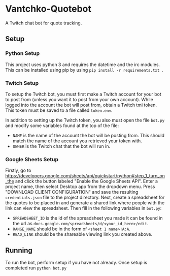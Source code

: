 # Vantchko-Quotebot
A Twitch chat bot for quote tracking.

## Setup
### Python Setup
This project uses python 3 and requires the datetime and the irc modules. This can be installed using pip by using ```pip install -r requirements.txt ```.

### Twitch Setup
To setup the Twitch bot, you must first make a Twitch account for your bot to post from (unless you want it to post from your own account). While logged into the
account the bot will post from, obtain a Twitch tmi token. This token must be saved to a file called `token.env`.

In addition to setting up the Twitch token, you also must open the file ```bot.py``` and modify some variables found at the top of the file:
- `NAME` is the name of the account the bot will be posting from. This should match the name of the account you retrieved your token with.
- `OWNER` is the Twitch chat that the bot will run in.

### Google Sheets Setup
Firstly, go to https://developers.google.com/sheets/api/quickstart/python#step_1_turn_on_the and click the button labeled "Enable the Google Sheets API". Enter a project name, then select Desktop app from the dropdown menu. Press "DOWNLOAD CLIENT CONFIGURATION" and save the
resulting `credentials.json` file to the project directory.
Next, create a spreadsheet for the quotes to be placed in and generate a shared link where people with the link can view the spreadsheet. Then fill in the following variables in ```bot.py```:
- `SPREADSHEET_ID` is the id of the spreadsheet you made it can be found in the url as `docs.google.com/spreadsheets/d/<your_id_here>/edit`.
- `RANGE_NAME` should be in the form of `<sheet 1 name>!A:A`.
- `READ_LINK` should be the shareable viewing link you created above.

## Running
To run the bot, perform setup if you have not already. Once setup is completed run ```python bot.py```
